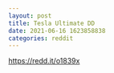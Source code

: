```yaml
--- 
layout: post 
title: Tesla Ultimate DD 
date: 2021-06-16 1623858838 
categories: reddit 
--- 
```

https://redd.it/o1839x